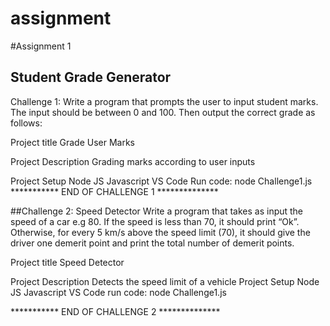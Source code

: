 # assignment


#Assignment 1
## Student Grade Generator 

Challenge 1:
  Write a program that prompts the user to input student marks. The input should be between 0 and 100. Then output the correct grade as follows:

  Project title
    Grade User Marks


  Project Description
    Grading marks according to user inputs

  Project Setup
    Node JS
    Javascript
    VS Code
  Run code:
  node Challenge1.js
*********** END OF CHALLENGE 1 **************


##Challenge 2:
Speed Detector
Write a program that takes as input the speed of a car e.g 80. If the speed is less than 70, it should print “Ok”. Otherwise, for every 5 km/s above the speed limit (70), it should give the driver one demerit point and print the total number of demerit points.

Project title
  Speed Detector

Project Description
  Detects the speed limit of a vehicle 
 Project Setup
    Node JS
    Javascript
    VS Code 
  run code:
  node Challenge1.js
    
*********** END OF CHALLENGE 2 **************








